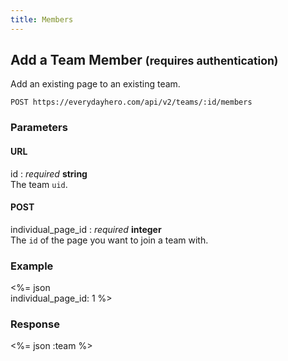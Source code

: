 ```yaml
---
title: Members
---
```

## Add a Team Member <small>(requires authentication)</small>

Add an existing page to an existing team.

    POST https://everydayhero.com/api/v2/teams/:id/members

### Parameters

#### URL

id : _required_ **string**<br/>
The team `uid`.

#### POST

individual_page_id : _required_ **integer**<br/>
The `id` of the page you want to join a team with.

### Example

<%= json \
  individual_page_id: 1
%>

### Response

<%= json :team %>
